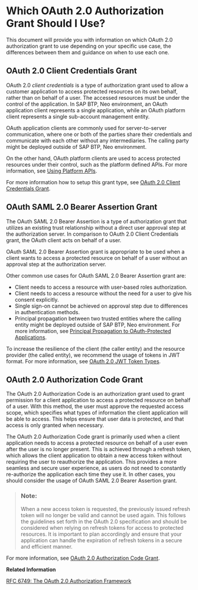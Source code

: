<!-- loiof5a92468ed204f0cb7a68e8ac2c0b67f -->

# Which OAuth 2.0 Authorization Grant Should I Use?

This document will provide you with information on which OAuth 2.0 authorization grant to use depending on your specific use case, the differences between them and guidance on when to use each one.



<a name="loiof5a92468ed204f0cb7a68e8ac2c0b67f__section_ecb_cbb_rwb"/>

## OAuth 2.0 Client Credentials Grant

OAuth 2.0 *client credentials* is a type of authorization grant used to allow a customer application to access protected resources on its own behalf, rather than on behalf of a user. The accessed resources must be under the control of the application. In SAP BTP, Neo environment, an OAuth application client represents a single application, while an OAuth platform client represents a single sub-account management entity.

OAuth application clients are commonly used for server-to-server communication, where one or both of the parties share their credentials and communicate with each other without any intermediaries. The calling party might be deployed outside of SAP BTP, Neo environment.

On the other hand, OAuth platform clients are used to access protected resources under their control, such as the platform defined APIs. For more information, see [Using Platform APIs](../30-development-neo/using-platform-apis-392af9d.md).

For more information how to setup this grant type, see [OAuth 2.0 Client Credentials Grant](oauth-2-0-client-credentials-grant-f69fa87.md).



<a name="loiof5a92468ed204f0cb7a68e8ac2c0b67f__section_wyk_fbb_rwb"/>

## OAuth SAML 2.0 Bearer Assertion Grant

The OAuth SAML 2.0 Bearer Assertion is a type of authorization grant that utilizes an existing trust relationship without a direct user approval step at the authorization server. In comparison to OAuth 2.0 Client Credentials grant, the OAuth client acts on behalf of a user.

OAuth SAML 2.0 Bearer Assertion grant is appropriate to be used when a client wants to access a protected resource on behalf of a user without an approval step at the authorization server.

Other common use cases for OAuth SAML 2.0 Bearer Assertion grant are:

-   Client needs to access a resource with user-based roles authorization.
-   Client needs to access a resource without the need for a user to give his consent explicitly.
-   Single sign-on cannot be achieved on approval step due to differences in authentication methods.
-   Principal propagation between two trusted entities where the calling entity might be deployed outside of SAP BTP, Neo environment. For more information, see [Principal Propagation to OAuth-Protected Applications](principal-propagation-to-oauth-protected-applications-310f39e.md).

To increase the resilience of the client \(the caller entity\) and the resource provider \(the called entity\), we recommend the usage of tokens in JWT format. For more information, see [OAuth 2.0 JWT Token Types](oauth-2-0-jwt-token-types-3f26e04.md).



<a name="loiof5a92468ed204f0cb7a68e8ac2c0b67f__section_tph_qbb_rwb"/>

## OAuth 2.0 Authorization Code Grant

The OAuth 2.0 Authorization Code is an authorization grant used to grant permission for a client application to access a protected resource on behalf of a user. With this method, the user must approve the requested access scope, which specifies what types of information the client application will be able to access. This helps ensure that user data is protected, and that access is only granted when necessary.

The OAuth 2.0 Authorization Code grant is primarily used when a client application needs to access a protected resource on behalf of a user even after the user is no longer present. This is achieved through a refresh token, which allows the client application to obtain a new access token without requiring the user to reauthorize the application. This provides a more seamless and secure user experience, as users do not need to constantly re-authorize the application each time they use it. In other cases, you should consider the usage of OAuth SAML 2.0 Bearer Assertion grant.

> ### Note:  
> When a new access token is requested, the previously issued refresh token will no longer be valid and cannot be used again. This follows the guidelines set forth in the OAuth 2.0 specification and should be considered when relying on refresh tokens for access to protected resources. It is important to plan accordingly and ensure that your application can handle the expiration of refresh tokens in a secure and efficient manner.

For more information, see [OAuth 2.0 Authorization Code Grant](oauth-2-0-authorization-code-grant-b7b5893.md).

**Related Information**  


[RFC 6749: The OAuth 2.0 Authorization Framework](https://www.ietf.org/rfc/rfc6749.txt)

